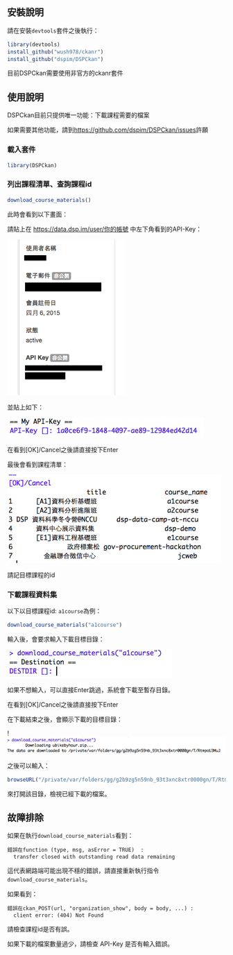 ## 安裝說明

請在安裝`devtools`套件之後執行：

```r
library(devtools)
install_github("wush978/ckanr")
install_github("dspim/DSPCkan")
```

目前DSPCkan需要使用非官方的ckanr套件

## 使用說明

DSPCkan目前只提供唯一功能：下載課程需要的檔案

如果需要其他功能，請到<https://github.com/dspim/DSPCkan/issues>許願

### 載入套件

```r
library(DSPCkan)
```

### 列出課程清單、查詢課程id

```r
download_course_materials()
```

此時會看到以下畫面：


請貼上在 <https://data.dsp.im/user/你的帳號> 中左下角看到的API-Key：

![](query_apikey.png)

並貼上如下：

![](apikey.png)

在看到[OK]/Cancel之後請直接按下Enter

最後會看到課程清單：

![](list_packages.png)


請記目標課程的id

### 下載課程資料集

以下以目標課程id: `a1course`為例：

```r
download_course_materials("a1course")
```

輸入後，會要求輸入下載目標目錄：

![](destination.png)

如果不想輸入，可以直接Enter跳過，系統會下載至暫存目錄。

在看到[OK]/Cancel之後請直接按下Enter

在下載結束之後，會顯示下載的目標目錄：

!![](download.png)

之後可以輸入：

```r
browseURL("/private/var/folders/gg/g2b9zg5n59nb_93t3xnc8xtr0000gn/T/RtmpoU3MuJ")
```

來打開該目錄，檢視已經下載的檔案。

## 故障排除

如果在執行`download_course_materials`看到：

```
錯誤在function (type, msg, asError = TRUE)  : 
  transfer closed with outstanding read data remaining
```

這代表網路端可能出現不穩的錯誤，請直接重新執行指令`download_course_materials`。

如果看到：

```
錯誤在ckan_POST(url, "organization_show", body = body, ...) : 
  client error: (404) Not Found 
```

請檢查課程id是否有誤。

如果下載的檔案數量過少，請檢查 API-Key 是否有輸入錯誤。
